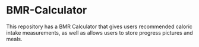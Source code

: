 # BMR-Calculator
This repository has a BMR Calculator that gives users recommended caloric intake measurements, as well as allows users to store progress pictures and meals.
